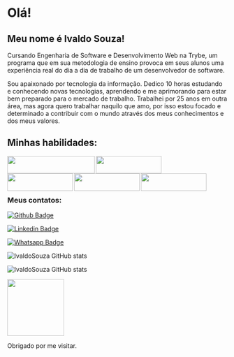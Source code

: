 # Olá!

## Meu nome é Ivaldo Souza!


Cursando Engenharia de Software e Desenvolvimento Web na Trybe, um programa que em sua metodologia de ensino provoca em seus alunos uma experiência real do dia a dia de trabalho de um desenvolvedor de software.

Sou apaixonado por tecnologia da informação. Dedico 10 horas estudando e conhecendo novas tecnologias, aprendendo e me aprimorando para estar bem preparado para o mercado de trabalho.
Trabalhei por 25 anos em outra área, mas agora quero trabalhar naquilo que amo, por isso estou focado e determinado a contribuir com o mundo através dos meus conhecimentos e dos meus valores.
## Minhas habilidades:

<img align="left" width="200" height="40" src="https://img.shields.io/badge/JavaScript-F7DF1E?style=for-the-badge&logo=javascript&logoColor=black">
<img align="left" width="150" height="40" src="https://img.shields.io/badge/CSS3-1572B6?style=for-the-badge&logo=css3&logoColor=white">
<img align="left" width="150" height="40" src="https://img.shields.io/badge/HTML5-E34F26?style=for-the-badge&logo=html5&logoColor=white">
<img align="left" width="150" height="40" src="https://img.shields.io/badge/React-20232A?style=for-the-badge&logo=react&logoColor=61DAFB">
<img align="left" width="150" height="40" src="https://img.shields.io/badge/Java-ED8B00?style=for-the-badge&logo=java&logoColor=white">


<br> 
<br> 
<br> 
<br> 
<h3>Meus contatos: </h3>


[![Github Badge](https://img.shields.io/badge/GitHub-100000?style=for-the-badge&logo=github&logoColor=white&link=https://github.com/IvaldoSouza)](https://github.com/IvaldoSouza)

[![Linkedin Badge](https://img.shields.io/badge/LinkedIn-0077B5?style=for-the-badge&logo=linkedin&logoColor=whitelogo=Linkedin&logoColor=white&link=https://www.linkedin.com/in/ivaldo-souza)]( https://www.linkedin.com/in/ivaldo-souza)

[![Whatsapp Badge](https://img.shields.io/badge/WhatsApp-25D366?style=for-the-badge&logo=whatsapp&logoColor=white&logo=http://api.whatsapp.com/send?phone=5519991460817)]( http://api.whatsapp.com/send?phone=5519991460817)

![IvaldoSouza GitHub stats](https://github-readme-stats.vercel.app/api?username=IvaldoSouza&show_icons=true&theme=onedark)

![IvaldoSouza GitHub stats](https://camo.githubusercontent.com/ee65e217c89c7e8b704d32ba8feff45fe0e535ed55e8d8945be9601e999b90ce/68747470733a2f2f6769746875622d726561646d652d73746174732e76657263656c2e6170702f6170692f70696e2f3f757365726e616d653d616e7572616768617a7261267265706f3d6769746875622d726561646d652d73746174732663616368655f7365636f6e64733d3836343030267468656d653d6f6e656461726b)


<img src=https://raw.githubusercontent.com/TheDudeThatCode/TheDudeThatCode/master/Assets/Handshake.gif
 width="130">
 
Obrigado por me visitar.
